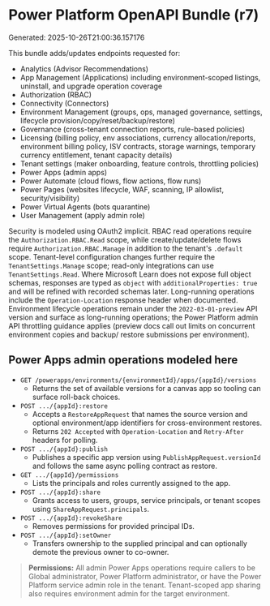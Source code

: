 # Power Platform OpenAPI Bundle (r7)
Generated: 2025-10-26T21:00:36.157176

This bundle adds/updates endpoints requested for:
- Analytics (Advisor Recommendations)
- App Management (Applications) including environment-scoped listings, uninstall, and upgrade operation coverage
- Authorization (RBAC)
- Connectivity (Connectors)
- Environment Management (groups, ops, managed governance, settings, lifecycle provision/copy/reset/backup/restore)
- Governance (cross-tenant connection reports, rule-based policies)
- Licensing (billing policy, env associations, currency allocation/reports, environment billing policy, ISV contracts, storage warnings, temporary currency entitlement, tenant capacity details)
- Tenant settings (maker onboarding, feature controls, throttling policies)
- Power Apps (admin apps)
- Power Automate (cloud flows, flow actions, flow runs)
- Power Pages (websites lifecycle, WAF, scanning, IP allowlist, security/visibility)
- Power Virtual Agents (bots quarantine)
- User Management (apply admin role)

Security is modeled using OAuth2 implicit. RBAC read operations require the
`Authorization.RBAC.Read` scope, while create/update/delete flows require
`Authorization.RBAC.Manage` in addition to the tenant's `.default` scope.
Tenant-level configuration changes further require the `TenantSettings.Manage`
scope; read-only integrations can use `TenantSettings.Read`.
Where Microsoft Learn does not expose full object schemas, responses are typed as `object` with `additionalProperties: true` and will be refined with recorded schemas later.
Long-running operations include the `Operation-Location` response header when documented.
Environment lifecycle operations remain under the `2022-03-01-preview` API version and surface as long-running operations; the
Power Platform admin API throttling guidance applies (preview docs call out limits on concurrent environment copies and backup/
restore submissions per environment).

## Power Apps admin operations modeled here

- `GET /powerapps/environments/{environmentId}/apps/{appId}/versions`
  - Returns the set of available versions for a canvas app so tooling can surface roll-back choices.
- `POST .../{appId}:restore`
  - Accepts a `RestoreAppRequest` that names the source version and optional environment/app identifiers for cross-environment restores.
  - Returns `202 Accepted` with `Operation-Location` and `Retry-After` headers for polling.
- `POST .../{appId}:publish`
  - Publishes a specific app version using `PublishAppRequest.versionId` and follows the same async polling contract as restore.
- `GET .../{appId}/permissions`
  - Lists the principals and roles currently assigned to the app.
- `POST .../{appId}:share`
  - Grants access to users, groups, service principals, or tenant scopes using `ShareAppRequest.principals`.
- `POST .../{appId}:revokeShare`
  - Removes permissions for provided principal IDs.
- `POST .../{appId}:setOwner`
  - Transfers ownership to the supplied principal and can optionally demote the previous owner to co-owner.

> **Permissions:** All admin Power Apps operations require callers to be Global administrator, Power Platform administrator, or have the Power Platform service admin role in the tenant. Tenant-scoped app sharing also requires environment admin for the target environment.
